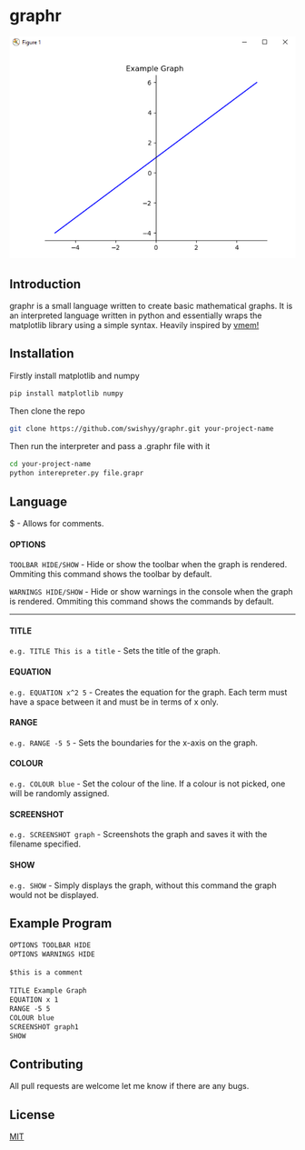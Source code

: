 # graphr

<div align="center">
  <img src="./imgs/graph1.png">  
</div>

## Introduction
graphr is a small language written to create basic mathematical graphs. It is an interpreted language written in python and essentially wraps the matplotlib library using a simple syntax. Heavily inspired by [vmem!](https://github.com/sudocode1/vmem)

## Installation
Firstly install matplotlib and numpy
```bash
pip install matplotlib numpy
```

Then clone the repo
```bash
git clone https://github.com/swishyy/graphr.git your-project-name
```

Then run the interpreter and pass a .graphr file with it
```bash
cd your-project-name
python interepreter.py file.grapr
```

## Language

$ - Allows for comments.

#### OPTIONS
`TOOLBAR HIDE/SHOW` - Hide or show the toolbar when the graph is rendered. Ommiting this command shows the toolbar by default.

`WARNINGS HIDE/SHOW` - Hide or show warnings in the console when the graph is rendered. Ommiting this command shows the commands by default.

***

#### TITLE
`e.g. TITLE This is a title` - Sets the title of the graph.

#### EQUATION
`e.g. EQUATION x^2 5` - Creates the equation for the graph. Each term must have a space between it and must be in terms of x only.

#### RANGE
`e.g. RANGE -5 5` - Sets the boundaries for the x-axis on the graph.

#### COLOUR
`e.g. COLOUR blue` - Set the colour of the line. If a colour is not picked, one will be randomly assigned.

#### SCREENSHOT
`e.g. SCREENSHOT graph` - Screenshots the graph and saves it with the filename specified.

#### SHOW 
`e.g. SHOW` - Simply displays the graph, without this command the graph would not be displayed.

## Example Program
```graphr
OPTIONS TOOLBAR HIDE
OPTIONS WARNINGS HIDE

$this is a comment

TITLE Example Graph
EQUATION x 1
RANGE -5 5
COLOUR blue
SCREENSHOT graph1
SHOW
```

## Contributing
All pull requests are welcome let me know if there are any bugs.

## License
[MIT](https://choosealicense.com/licenses/mit/)